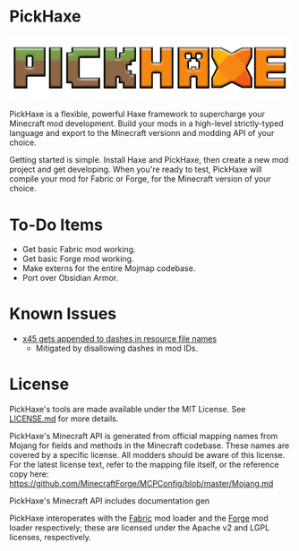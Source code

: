# PickHaxe

![](/art/logo2.png)

PickHaxe is a flexible, powerful Haxe framework to supercharge your Minecraft mod development. Build your mods in a high-level strictly-typed language and export to the Minecraft versionn and modding API of your choice.

Getting started is simple. Install Haxe and PickHaxe, then create a new mod project and get developing. When you're ready to test, PickHaxe will compile your mod for Fabric or Forge, for the Minecraft version of your choice.

# To-Do Items
- Get basic Fabric mod working.
- Get basic Forge mod working.
- Make externs for the entire Mojmap codebase.
- Port over Obsidian Armor.

# Known Issues

- [x45 gets appended to dashes in resource file names](https://community.haxe.org/t/jvm-how-to-add-custom-resources-into-output-jar/3205)
  - Mitigated by disallowing dashes in mod IDs.

# License

PickHaxe's tools are made available under the MIT License. See [LICENSE.md](/LICENSE.md) for more details.

PickHaxe's Minecraft API is generated from official mapping names from Mojang for fields and methods in the Minecraft codebase. These names are covered by a specific license. All modders should be aware of this license. For the latest license text, refer to the mapping file itself, or the reference copy here: https://github.com/MinecraftForge/MCPConfig/blob/master/Mojang.md

PickHaxe's Minecraft API includes documentation gen

PickHaxe interoperates with the [Fabric](https://fabricmc.net/) mod loader and the [Forge](https://github.com/MinecraftForge/MinecraftForge) mod loader respectively; these are licensed under the Apache v2 and LGPL licenses, respectively.
